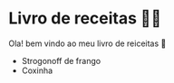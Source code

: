 # Livro de receitas :man_cook:

Ola! bem vindo ao meu livro de reiceitas :cake: 

- Strogonoff de frango 
- Coxinha

